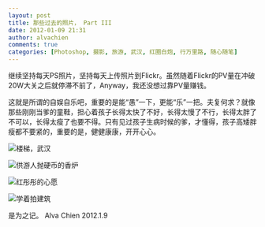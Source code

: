 ```yaml
---
layout: post
title: 那些过去的照片， Part III
date: 2012-01-09 21:31
author: alvachien
comments: true
categories: [Photoshop, 摄影, 旅游, 武汉, 红圈白炮, 行万里路, 随心随笔]
---
```

继续坚持每天PS照片，坚持每天上传照片到Flickr。虽然随着Flickr的PV量在冲破20W大关之后就停滞不前了，Anyway，我还没想过靠PV量赚钱。

这就是所谓的自娱自乐吧，重要的是能“愚”一下，更能“乐”一把。夫复何求？就像那些刚刚当爹的童鞋，担心着孩子长得太快了不好，长得太慢了不行，长得太胖了不可以，长得太瘦了也要不得。只有见过孩子生病时候的爹，才懂得，孩子高矮胖瘦都不要紧的，重要的是，健健康康，开开心心。

![楼梯，武汉](http://farm8.staticflickr.com/7166/6627453073_62b0295a40_b.jpg)

![供游人抛硬币的香炉](http://farm8.staticflickr.com/7020/6652624505_22a61df12c_b.jpg)


![红彤彤的心愿](http://farm8.staticflickr.com/7010/6666568047_5bff3605c1_b.jpg)


![学着拍建筑](http://farm8.staticflickr.com/7165/6666568653_d4fd1ab56c_b.jpg)


是为之记。
Alva Chien
2012.1.9
